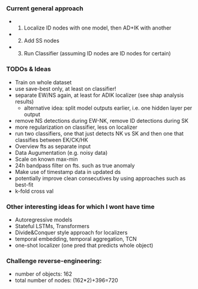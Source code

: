 
### Current general approach

- 1. Localize ID nodes with one model, then AD+IK with another
- 2. Add SS nodes
- 3. Run Classifier (assuming ID nodes are ID nodes for certain)

### TODOs & Ideas

- Train on whole dataset
- use save-best only, at least on classifier!
- separate EW/NS again, at least for ADIK localizer (see shap analysis results)
    - alternative idea: split model outputs earlier, i.e. one hidden layer per output
- remove NS detections during EW-NK, remove ID detections during SK
- more regularization on classifier, less on localizer
- run two classifiers, one that just detects NK vs SK and then one that classifies between EK/CK/HK
- Overview fts as separate input
- Data Augumentation (e.g. noisy data)
- Scale on known max-min 
- 24h bandpass filter on fts. such as true anomaly
- Make use of timestamp data in updated ds
- potentially improve clean consecutives by using approaches such as best-fit
- k-fold cross val

### Other interesting ideas for which I wont have time

- Autoregressive models
- Stateful LSTMs, Transformers
- Divide&Conquer style approach for localizers
- temporal embedding, temporal aggregation, TCN
- one-shot localizer (one pred that predicts whole object)


### Challenge reverse-engineering:

- number of objects: 162
- total number of nodes: (162*2)+396=720